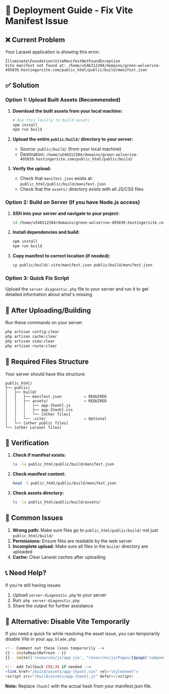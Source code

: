 # 🚀 Deployment Guide - Fix Vite Manifest Issue

## ❌ Current Problem
Your Laravel application is showing this error:
```
Illuminate\Foundation\ViteManifestNotFoundException
Vite manifest not found at: /home/u546312304/domains/green-wolverine-495039.hostingersite.com/public_html/public/build/manifest.json
```

## ✅ Solution

### Option 1: Upload Built Assets (Recommended)

1. **Download the built assets from your local machine:**
   ```bash
   # Run this locally to build assets
   npm install
   npm run build
   ```

2. **Upload the entire `public/build/` directory to your server:**
   - Source: `public/build/` (from your local machine)
   - Destination: `/home/u546312304/domains/green-wolverine-495039.hostingersite.com/public_html/public/build/`

3. **Verify the upload:**
   - Check that `manifest.json` exists at: `public_html/public/build/manifest.json`
   - Check that the `assets/` directory exists with all JS/CSS files

### Option 2: Build on Server (If you have Node.js access)

1. **SSH into your server and navigate to your project:**
   ```bash
   cd /home/u546312304/domains/green-wolverine-495039.hostingersite.com/public_html/
   ```

2. **Install dependencies and build:**
   ```bash
   npm install
   npm run build
   ```

3. **Copy manifest to correct location (if needed):**
   ```bash
   cp public/build/.vite/manifest.json public/build/manifest.json
   ```

### Option 3: Quick Fix Script

Upload the `server-diagnostic.php` file to your server and run it to get detailed information about what's missing.

## 🔧 After Uploading/Building

Run these commands on your server:

```bash
php artisan config:clear
php artisan cache:clear
php artisan view:clear
php artisan route:clear
```

## 📁 Required Files Structure

Your server should have this structure:
```
public_html/
├── public/
│   ├── build/
│   │   ├── manifest.json          ← REQUIRED
│   │   ├── assets/                ← REQUIRED
│   │   │   ├── app-[hash].js
│   │   │   ├── app-[hash].css
│   │   │   └── [other files]
│   │   └── .vite/                 ← Optional
│   └── [other public files]
└── [other Laravel files]
```

## 🎯 Verification

1. **Check if manifest exists:**
   ```bash
   ls -la public_html/public/build/manifest.json
   ```

2. **Check manifest content:**
   ```bash
   head -5 public_html/public/build/manifest.json
   ```

3. **Check assets directory:**
   ```bash
   ls -la public_html/public/build/assets/
   ```

## 🚨 Common Issues

1. **Wrong path:** Make sure files go to `public_html/public/build/` not just `public_html/build/`
2. **Permissions:** Ensure files are readable by the web server
3. **Incomplete upload:** Make sure all files in the `build/` directory are uploaded
4. **Cache:** Clear Laravel caches after uploading

## 📞 Need Help?

If you're still having issues:

1. Upload `server-diagnostic.php` to your server
2. Run: `php server-diagnostic.php`
3. Share the output for further assistance

## 🔄 Alternative: Disable Vite Temporarily

If you need a quick fix while resolving the asset issue, you can temporarily disable Vite in your `app.blade.php`:

```php
<!-- Comment out these lines temporarily -->
{{-- @viteReactRefresh --}}
{{-- @vite(['resources/js/app.jsx', "resources/js/Pages/{$page['component']}.jsx"]) --}}

<!-- Add fallback CSS/JS if needed -->
<link href="/build/assets/app-[hash].css" rel="stylesheet">
<script src="/build/assets/app-[hash].js" defer></script>
```

**Note:** Replace `[hash]` with the actual hash from your manifest.json file. 